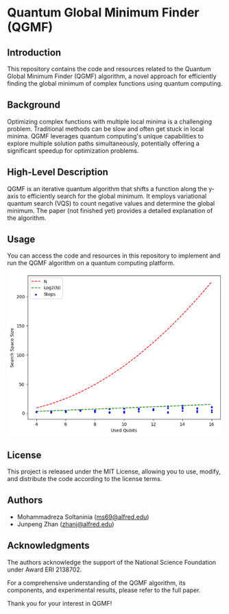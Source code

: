 # Quantum Global Minimum Finder (QGMF)

## Introduction

This repository contains the code and resources related to the Quantum Global Minimum Finder (QGMF) algorithm, a novel approach for efficiently finding the global minimum of complex functions using quantum computing.

## Background

Optimizing complex functions with multiple local minima is a challenging problem. Traditional methods can be slow and often get stuck in local minima. QGMF leverages quantum computing's unique capabilities to explore multiple solution paths simultaneously, potentially offering a significant speedup for optimization problems.

## High-Level Description

QGMF is an iterative quantum algorithm that shifts a function along the y-axis to efficiently search for the global minimum. It employs variational quantum search (VQS) to count negative values and determine the global minimum. The paper (not finished yet) provides a detailed explanation of the algorithm.

## Usage

You can access the code and resources in this repository to implement and run the QGMF algorithm on a quantum computing platform. 

![res](https://github.com/natanil-m/Quantum-Global-Optimum-Finder/blob/main/Global%20Optimum/Res/res2.png)

## License

This project is released under the MIT License, allowing you to use, modify, and distribute the code according to the license terms.

## Authors

- Mohammadreza Soltaninia (ms69@alfred.edu)
- Junpeng Zhan (zhanj@alfred.edu)

## Acknowledgments

The authors acknowledge the support of the National Science Foundation under Award ERI 2138702.

For a comprehensive understanding of the QGMF algorithm, its components, and experimental results, please refer to the full paper.

Thank you for your interest in QGMF!
